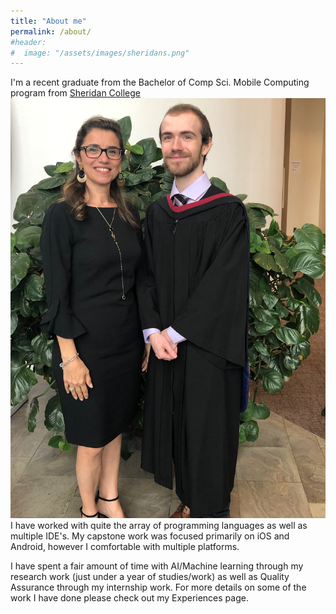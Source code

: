 ```yaml
---
title: "About me"
permalink: /about/
#header:
#  image: "/assets/images/sheridans.png"
---
```


I'm a recent graduate from the Bachelor of Comp Sci. Mobile Computing program from [Sheridan College](https://academics.sheridancollege.ca/programs/bachelor-computer-science-mobile-computing)
![alt text](/assets/images/grad.jpg "Logo Title Text 1")
I have worked with quite the array of programming languages as well as multiple IDE's. My capstone work was focused primarily on iOS and Android, however I comfortable with multiple platforms.

I have spent a fair amount of time with AI/Machine learning through my research work (just under a year of studies/work) as well as Quality Assurance through my internship work. For more details on some of the work I have done please check out my Experiences page.
